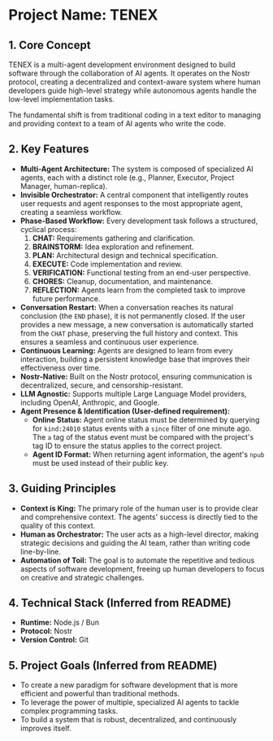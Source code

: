 
# Project Name: TENEX

## 1. Core Concept

TENEX is a multi-agent development environment designed to build software through the collaboration of AI agents. It operates on the Nostr protocol, creating a decentralized and context-aware system where human developers guide high-level strategy while autonomous agents handle the low-level implementation tasks.

The fundamental shift is from traditional coding in a text editor to managing and providing context to a team of AI agents who write the code.

## 2. Key Features

*   **Multi-Agent Architecture:** The system is composed of specialized AI agents, each with a distinct role (e.g., Planner, Executor, Project Manager, human-replica).
*   **Invisible Orchestrator:** A central component that intelligently routes user requests and agent responses to the most appropriate agent, creating a seamless workflow.
*   **Phase-Based Workflow:** Every development task follows a structured, cyclical process:
    1.  **CHAT:** Requirements gathering and clarification.
    2.  **BRAINSTORM:** Idea exploration and refinement.
    3.  **PLAN:** Architectural design and technical specification.
    4.  **EXECUTE:** Code implementation and review.
    5.  **VERIFICATION:** Functional testing from an end-user perspective.
    6.  **CHORES:** Cleanup, documentation, and maintenance.
    7.  **REFLECTION:** Agents learn from the completed task to improve future performance.
*   **Conversation Restart:** When a conversation reaches its natural conclusion (the `END` phase), it is not permanently closed. If the user provides a new message, a new conversation is automatically started from the `CHAT` phase, preserving the full history and context. This ensures a seamless and continuous user experience.
*   **Continuous Learning:** Agents are designed to learn from every interaction, building a persistent knowledge base that improves their effectiveness over time.
*   **Nostr-Native:** Built on the Nostr protocol, ensuring communication is decentralized, secure, and censorship-resistant.
*   **LLM Agnostic:** Supports multiple Large Language Model providers, including OpenAI, Anthropic, and Google.
*   **Agent Presence & Identification (User-defined requirement):**
    *   **Online Status:** Agent online status must be determined by querying for `kind:24010` status events with a `since` filter of one minute ago. The `a` tag of the status event must be compared with the project's tag ID to ensure the status applies to the correct project.
    *   **Agent ID Format:** When returning agent information, the agent's `npub` must be used instead of their public key.

## 3. Guiding Principles

*   **Context is King:** The primary role of the human user is to provide clear and comprehensive context. The agents' success is directly tied to the quality of this context.
*   **Human as Orchestrator:** The user acts as a high-level director, making strategic decisions and guiding the AI team, rather than writing code line-by-line.
*   **Automation of Toil:** The goal is to automate the repetitive and tedious aspects of software development, freeing up human developers to focus on creative and strategic challenges.

## 4. Technical Stack (Inferred from README)

*   **Runtime:** Node.js / Bun
*   **Protocol:** Nostr
*   **Version Control:** Git

## 5. Project Goals (Inferred from README)

*   To create a new paradigm for software development that is more efficient and powerful than traditional methods.
*   To leverage the power of multiple, specialized AI agents to tackle complex programming tasks.
*   To build a system that is robust, decentralized, and continuously improves itself.
